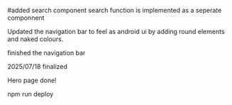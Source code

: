 #added search component
search function is implemented as a seperate componnent

Updated the navigation bar to feel as android ui by adding round elements and naked colours.

finished the navigation bar

2025/07/18 finalized

Hero page done!

npm run deploy
